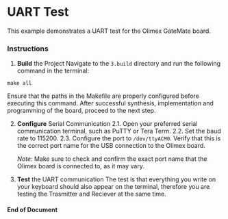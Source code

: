 # UART Test

This example demonstrates a UART test for the Olimex GateMate board.

### Instructions

1. **Build** the Project
   Navigate to the `3.build` directory and run the following command in the terminal:

```
make all
```
   Ensure that the paths in the Makefile are properly configured before executing this command. After successful synthesis, implementation and programming of the board, proceed to the next step.

2. **Configure** Serial Communication
    2.1.   Open your preferred serial communication terminal, such as PuTTY or Tera Term.
    2.2.   Set the baud rate to 115200.
    2.3.   Configure the port to `/dev/ttyACM0`. Verify that this is the correct port name for the USB connection to the Olimex board.

     _Note:_ Make sure to check and confirm the exact port name that the Olimex board is connected to, as it may vary.

3. **Test** the UART communication
   The test is that everything you write on your keyboard should also appear on the terminal, therefore you are testing the Trasmitter and Reciever at the same time.
   
#### End of Document
